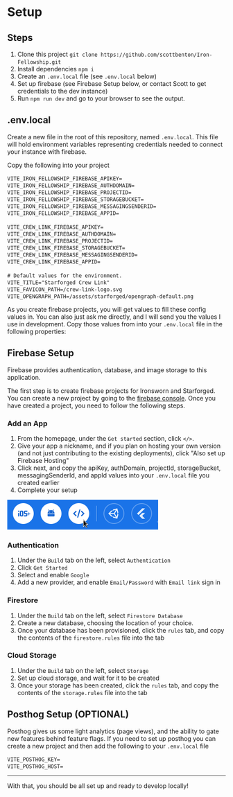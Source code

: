 # Setup

## Steps

1. Clone this project `git clone https://github.com/scottbenton/Iron-Fellowship.git`
1. Install dependencies `npm i`
1. Create an `.env.local` file (see `.env.local` below)
1. Set up firebase (see Firebase Setup below, or contact Scott to get credentials to the dev instance)
1. Run `npm run dev` and go to your browser to see the output.

## .env.local

Create a new file in the root of this repository, named `.env.local`.
This file will hold environment variables representing credentials needed to connect your instance with firebase.

Copy the following into your project

```
VITE_IRON_FELLOWSHIP_FIREBASE_APIKEY=
VITE_IRON_FELLOWSHIP_FIREBASE_AUTHDOMAIN=
VITE_IRON_FELLOWSHIP_FIREBASE_PROJECTID=
VITE_IRON_FELLOWSHIP_FIREBASE_STORAGEBUCKET=
VITE_IRON_FELLOWSHIP_FIREBASE_MESSAGINGSENDERID=
VITE_IRON_FELLOWSHIP_FIREBASE_APPID=

VITE_CREW_LINK_FIREBASE_APIKEY=
VITE_CREW_LINK_FIREBASE_AUTHDOMAIN=
VITE_CREW_LINK_FIREBASE_PROJECTID=
VITE_CREW_LINK_FIREBASE_STORAGEBUCKET=
VITE_CREW_LINK_FIREBASE_MESSAGINGSENDERID=
VITE_CREW_LINK_FIREBASE_APPID=

# Default values for the environment.
VITE_TITLE="Starforged Crew Link"
VITE_FAVICON_PATH=/crew-link-logo.svg
VITE_OPENGRAPH_PATH=/assets/starforged/opengraph-default.png
```

As you create firebase projects, you will get values to fill these config values in.
You can also just ask me directly, and I will send you the values I use in development.
Copy those values from into your `.env.local` file in the following properties:

## Firebase Setup

Firebase provides authentication, database, and image storage to this application.

The first step is to create firebase projects for Ironsworn and Starforged. You can create a new project by going to the [firebase console](https://console.firebase.google.com/). Once you have created a project, you need to follow the following steps.

### Add an App

1. From the homepage, under the `Get started` section, click `</>`.
1. Give your app a nickname, and if you plan on hosting your own version (and not just contributing to the existing deployments), click "Also set up Firebase Hosting"
1. Click next, and copy the apiKey, authDomain, projectId, storageBucket, messagingSenderId, and appId values into your `.env.local` file you created earlier
1. Complete your setup

![Firebase Web App Setup](./readme_assets/FirebaseWeb.png)

### Authentication

1. Under the `Build` tab on the left, select `Authentication`
1. Click `Get Started`
1. Select and enable `Google`
1. Add a new provider, and enable `Email/Password` with `Email link` sign in

### Firestore

1. Under the `Build` tab on the left, select `Firestore Database`
1. Create a new database, choosing the location of your choice.
1. Once your database has been provisioned, click the `rules` tab, and copy the contents of the `firestore.rules` file into the tab

### Cloud Storage

1. Under the `Build` tab on the left, select `Storage`
1. Set up cloud storage, and wait for it to be created
1. Once your storage has been created, click the `rules` tab, and copy the contents of the `storage.rules` file into the tab

## Posthog Setup (OPTIONAL)

Posthog gives us some light analytics (page views), and the ability to gate new features behind feature flags. If you need to set up posthog you can create a new project and then add the following to your `.env.local` file

```
VITE_POSTHOG_KEY=
VITE_POSTHOG_HOST=
```

---

With that, you should be all set up and ready to develop locally!
